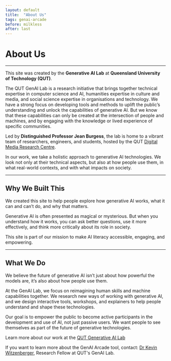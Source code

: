 ```yaml
---
layout: default
title:  "About Us"
tags: genai-arcade
before: milkless
after: last
---
```


# About Us
---

This site was created by the **Generative AI Lab** at **Queensland University of Technology (QUT)**.

The QUT GenAI Lab is a research initiative that brings together technical expertise in computer science and AI, humanities expertise in culture and media, and social science expertise in organisations and technology. We have a strong focus on developing tools and methods to uplift the public’s understanding and unlock the capabilities of generative AI. But we know that these capabilities can only be created at the intersection of people and machines, and by engaging with the knowledge or lived experience of specific communities.

Led by **Distinguished Professor Jean Burgess**, the lab is home to a vibrant team of researchers, engineers, and students, hosted by the QUT [Digital Media Research Centre](https://research.qut.edu.au/dmrc). 

In our work, we take a holistic approach to generative AI technologies. We look not only at their technical aspects, but also at how people use them, in what real-world contexts, and with what impacts on society. 

---

## Why We Built This

We created this site to help people explore how generative AI works, what it can and can’t do, and why that matters.

Generative AI is often presented as magical or mysterious. But when you understand how it works, you can ask better questions, use it more effectively, and think more critically about its role in society.

This site is part of our mission to make AI literacy accessible, engaging, and empowering.


---

## What We Do

We believe the future of generative AI isn’t just about how powerful the models are, it’s also about how people use them.

At the GenAI Lab, we focus on reimagining human skills and machine capabilities together. We research new ways of working with generative AI, and we design interactive tools, workshops, and explainers to help people understand and shape these technologies.

Our goal is to empower the public to become active participants in the development and use of AI, not just passive users. We want people to see themselves as part of the future of generative technologies.

Learn more about our work at the [QUT Generative AI Lab](https://research.qut.edu.au/genailab) 

If you want to learn more about the GenAI Arcade tool, contact: [Dr Kevin Witzenberger](kevin.witzenberger@qut.edu.au), Research Fellow at QUT's GenAI Lab. 